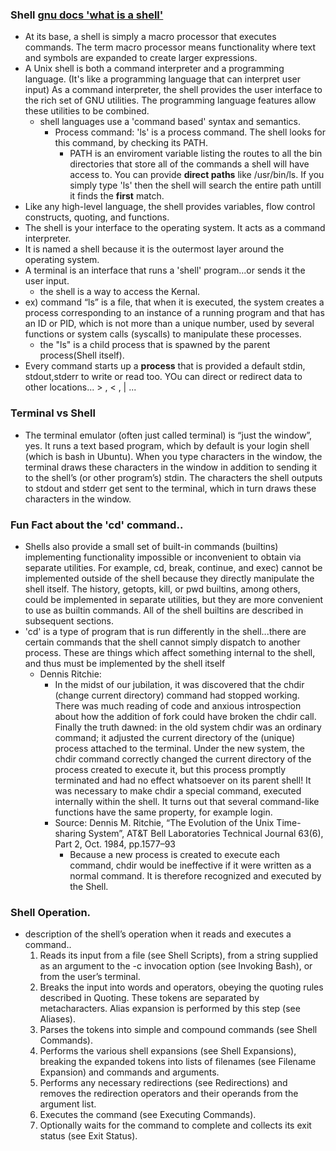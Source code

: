 ### Shell [gnu docs 'what is a shell'](https://www.gnu.org/software/bash/manual/html_node/What-is-a-shell_003f.html#What-is-a-shell_003f)

- At its base, a shell is simply a macro processor that executes commands. The term macro processor means functionality where text and symbols are expanded to create larger expressions.
- A Unix shell is both a command interpreter and a programming language. (It's like a programming language that can interpret user input) As a command interpreter, the shell provides the user interface to the rich set of GNU utilities. The programming language features allow these utilities to be combined.
  - shell languages use a 'command based' syntax and semantics.
    - Process command: 'ls' is a process command. The shell looks for this command, by checking its PATH.
      - PATH is an enviroment variable listing the routes to all the bin directories that store all of the commands a shell will have access to. You can provide **direct paths** like /usr/bin/ls. If you simply type 'ls' then the shell will search the entire path untill it finds the **first** match.
- Like any high-level language, the shell provides variables, flow control constructs, quoting, and functions.
- The shell is your interface to the operating system. It acts as a command interpreter.
- It is named a shell because it is the outermost layer around the operating system.
- A terminal is an interface that runs a 'shell' program...or sends it the user input.
  - the shell is a way to access the Kernal.
- ex) command “ls” is a file, that when it is executed, the system creates a process corresponding to an instance of a running program and that has an ID or PID, which is not more than a unique number, used by several functions or system calls (syscalls) to manipulate these processes.
  - the "ls" is a child process that is spawned by the parent process(Shell itself).
- Every command starts up a **process** that is provided a default stdin, stdout,stderr to write or read too. YOu can direct or redirect data to other locations... > , < , | ...

### Terminal vs Shell

- The terminal emulator (often just called terminal) is “just the window”, yes. It runs a text based program, which by default is your login shell (which is bash in Ubuntu). When you type characters in the window, the terminal draws these characters in the window in addition to sending it to the shell’s (or other program’s) stdin. The characters the shell outputs to stdout and stderr get sent to the terminal, which in turn draws these characters in the window.

### Fun Fact about the 'cd' command..

- Shells also provide a small set of built-in commands (builtins) implementing functionality impossible or inconvenient to obtain via separate utilities. For example, cd, break, continue, and exec) cannot be implemented outside of the shell because they directly manipulate the shell itself. The history, getopts, kill, or pwd builtins, among others, could be implemented in separate utilities, but they are more convenient to use as builtin commands. All of the shell builtins are described in subsequent sections.
- 'cd' is a type of program that is run differently in the shell...there are certain commands that the shell cannot simply dispatch to another process. These are things which affect something internal to the shell, and thus must be implemented by the shell itself
  - Dennis Ritchie:
    - In the midst of our jubilation, it was discovered that the chdir (change current directory) command had stopped working. There was much reading of code and anxious introspection about how the addition of fork could have broken the chdir call. Finally the truth dawned: in the old system chdir was an ordinary command; it adjusted the current directory of the (unique) process attached to the terminal. Under the new system, the chdir command correctly changed the current directory of the process created to execute it, but this process promptly terminated and had no effect whatsoever on its parent shell! It was necessary to make chdir a special command, executed internally within the shell. It turns out that several command-like functions have the same property, for example login.
    - Source: Dennis M. Ritchie, “The Evolution of the Unix Time-sharing System”, AT&T Bell Laboratories Technical Journal 63(6), Part 2, Oct. 1984, pp.1577–93
      - Because a new process is created to execute each command, chdir would be ineffective if it were written as a normal command. It is therefore recognized and executed by the Shell.

### Shell Operation.

- description of the shell’s operation when it reads and executes a command..
  1. Reads its input from a file (see Shell Scripts), from a string supplied as an argument to the -c invocation option (see Invoking Bash), or from the user’s terminal.
  2. Breaks the input into words and operators, obeying the quoting rules described in Quoting. These tokens are separated by metacharacters. Alias expansion is performed by this step (see Aliases).
  3. Parses the tokens into simple and compound commands (see Shell Commands).
  4. Performs the various shell expansions (see Shell Expansions), breaking the expanded tokens into lists of filenames (see Filename Expansion) and commands and arguments.
  5. Performs any necessary redirections (see Redirections) and removes the redirection operators and their operands from the argument list.
  6. Executes the command (see Executing Commands).
  7. Optionally waits for the command to complete and collects its exit status (see Exit Status).
